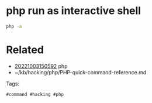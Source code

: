 # php run as interactive shell
```bash
php -a
```

# Related

- [20221003150592](/zet/20221003150592/README.md) php
- ~/kb/hacking/php/PHP-quick-command-reference.md

Tags:

    #command #hacking #php 
